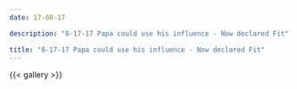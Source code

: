```yaml
---
date: 17-08-17

description: "8-17-17 Papa could use his influence - Now declared Fit"

title: "8-17-17 Papa could use his influence - Now declared Fit"
---
```


{{< gallery >}}
